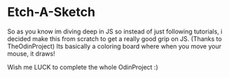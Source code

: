 # Etch-A-Sketch
So as you know im diving deep in JS so instead of just following tutorials, i decided make this from scratch to get a really good grip on JS. (Thanks to TheOdinProject)
Its basically a coloring board where when you move your mouse, it draws! 

Wish me LUCK to complete the whole OdinProject :)
